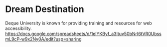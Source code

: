 # Dream Destination
Deque University is known for providing training and resources for web accessibility. 
https://docs.google.com/spreadsheets/d/1elYKByf_a3Ituv50bNrI6tVR0UbssmL9cP-w9x2Ny0A/edit?usp=sharing

